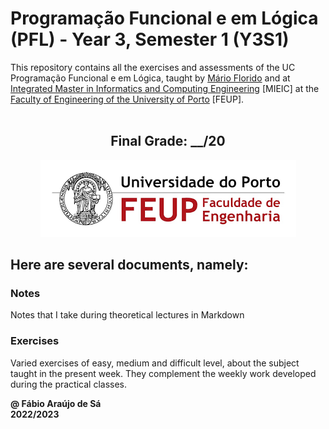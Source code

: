 # Programação Funcional e em Lógica (PFL) - Year 3, Semester 1 (Y3S1)

This repository contains all the exercises and assessments of the UC Programação Funcional e em Lógica, taught by [Mário Florido](https://sigarra.up.pt/fcup/pt/func_geral.formview?p_codigo=238703) and []() at [Integrated Master in Informatics and Computing Engineering](https://sigarra.up.pt/feup/pt/cur_geral.cur_view?pv_curso_id=742) [MIEIC] at the [Faculty of Engineering of the University of Porto](https://sigarra.up.pt/feup/pt/web_page.Inicial) [FEUP]. <br> <br>

<h2 align = "center" >Final Grade: __/20</h2>
<p align = "center" >
  <img 
       title = "FEUP logo"
       src = "Images//FEUP_Logo.png" 
       alt = "FEUP Logo" 
       />
</p>

## Here are several documents, namely:

### Notes
Notes that I take during theoretical lectures in Markdown <br>

### Exercises
Varied exercises of easy, medium and difficult level, about the subject taught in the present week. They complement the weekly work developed during the practical classes.

**@ Fábio Araújo de Sá** <br>
**2022/2023**